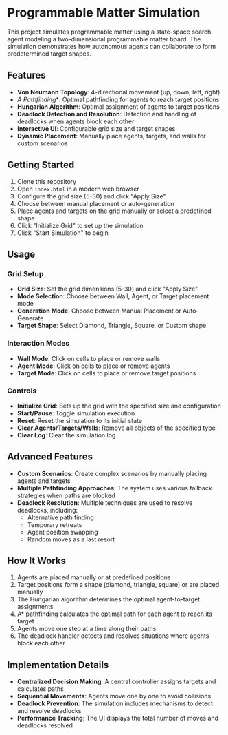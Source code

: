 # Programmable Matter Simulation

This project simulates programmable matter using a state-space search agent modeling a two-dimensional programmable matter board. The simulation demonstrates how autonomous agents can collaborate to form predetermined target shapes.

## Features

- **Von Neumann Topology**: 4-directional movement (up, down, left, right)
- **A* Pathfinding**: Optimal pathfinding for agents to reach target positions
- **Hungarian Algorithm**: Optimal assignment of agents to target positions
- **Deadlock Detection and Resolution**: Detection and handling of deadlocks when agents block each other
- **Interactive UI**: Configurable grid size and target shapes
- **Dynamic Placement**: Manually place agents, targets, and walls for custom scenarios

## Getting Started

1. Clone this repository
2. Open `index.html` in a modern web browser
3. Configure the grid size (5-30) and click "Apply Size"
4. Choose between manual placement or auto-generation
5. Place agents and targets on the grid manually or select a predefined shape
6. Click "Initialize Grid" to set up the simulation
7. Click "Start Simulation" to begin

## Usage

### Grid Setup
- **Grid Size**: Set the grid dimensions (5-30) and click "Apply Size"
- **Mode Selection**: Choose between Wall, Agent, or Target placement mode
- **Generation Mode**: Choose between Manual Placement or Auto-Generate
- **Target Shape**: Select Diamond, Triangle, Square, or Custom shape

### Interaction Modes
- **Wall Mode**: Click on cells to place or remove walls
- **Agent Mode**: Click on cells to place or remove agents
- **Target Mode**: Click on cells to place or remove target positions

### Controls
- **Initialize Grid**: Sets up the grid with the specified size and configuration
- **Start/Pause**: Toggle simulation execution
- **Reset**: Reset the simulation to its initial state
- **Clear Agents/Targets/Walls**: Remove all objects of the specified type
- **Clear Log**: Clear the simulation log

## Advanced Features
- **Custom Scenarios**: Create complex scenarios by manually placing agents and targets
- **Multiple Pathfinding Approaches**: The system uses various fallback strategies when paths are blocked
- **Deadlock Resolution**: Multiple techniques are used to resolve deadlocks, including:
  - Alternative path finding
  - Temporary retreats
  - Agent position swapping
  - Random moves as a last resort

## How It Works

1. Agents are placed manually or at predefined positions
2. Target positions form a shape (diamond, triangle, square) or are placed manually
3. The Hungarian algorithm determines the optimal agent-to-target assignments
4. A* pathfinding calculates the optimal path for each agent to reach its target
5. Agents move one step at a time along their paths
6. The deadlock handler detects and resolves situations where agents block each other

## Implementation Details

- **Centralized Decision Making**: A central controller assigns targets and calculates paths
- **Sequential Movements**: Agents move one by one to avoid collisions
- **Deadlock Prevention**: The simulation includes mechanisms to detect and resolve deadlocks
- **Performance Tracking**: The UI displays the total number of moves and deadlocks resolved 